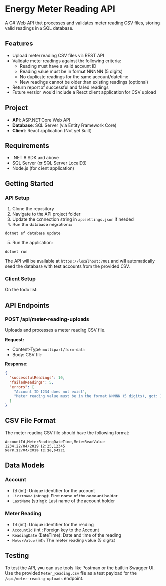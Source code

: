 # Energy Meter Reading API

A C# Web API that processes and validates meter reading CSV files, storing valid readings in a SQL database.

## Features

- Upload meter reading CSV files via REST API
- Validate meter readings against the following criteria:
  - Reading must have a valid account ID
  - Reading value must be in format NNNNN (5 digits)
  - No duplicate readings for the same account/datetime
  - New readings cannot be older than existing readings (optional)
- Return report of successful and failed readings
- Future version would include a React client application for CSV upload

## Project

- **API**: ASP.NET Core Web API
- **Database**: SQL Server (via Entity Framework Core)
- **Client**: React application (Not yet Built)

## Requirements

- .NET 8 SDK and above
- SQL Server (or SQL Server LocalDB)
- Node.js (for client application)

## Getting Started

### API Setup

1. Clone the repository
2. Navigate to the API project folder
3. Update the connection string in `appsettings.json` if needed
4. Run the database migrations:

```
dotnet ef database update
```

5. Run the application:

```
dotnet run
```

The API will be available at `https://localhost:7001` and will automatically seed the database with test accounts from the provided CSV.

### Client Setup

On the todo list:

## API Endpoints

### POST /api/meter-reading-uploads

Uploads and processes a meter reading CSV file.

**Request:**

- Content-Type: `multipart/form-data`
- Body: CSV file

**Response:**

```json
{
  "successfulReadings": 10,
  "failedReadings": 5,
  "errors": [
    "Account ID 1234 does not exist",
    "Meter reading value must be in the format NNNNN (5 digits), got: 123"
  ]
}
```

## CSV File Format

The meter reading CSV file should have the following format:

```
AccountId,MeterReadingDateTime,MeterReadValue
1234,22/04/2019 12:25,12345
5678,22/04/2019 12:26,54321
```

## Data Models

### Account

- `Id` (int): Unique identifier for the account
- `FirstName` (string): First name of the account holder
- `LastName` (string): Last name of the account holder

### Meter Reading

- `Id` (int): Unique identifier for the reading
- `AccountId` (int): Foreign key to the Account
- `ReadingDate` (DateTime): Date and time of the reading
- `MeterValue` (int): The meter reading value (5 digits)

## Testing

To test the API, you can use tools like Postman or the built in Swagger UI. Use the provided `Meter_Reading.csv` file as a test payload for the `/api/meter-reading-uploads` endpoint.
